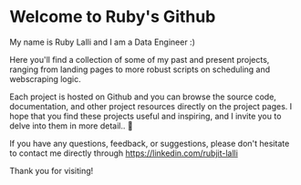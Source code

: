 # Welcome to Ruby's Github

My name is Ruby Lalli and I am a Data Engineer :)

Here you'll find a collection of some of my past and present projects, ranging from landing pages to more robust scripts on scheduling and webscraping logic.

Each project is hosted on Github and you can browse the source code, documentation, and other project resources directly on the project pages. I hope that you find these projects useful and inspiring, and I invite you to delve into them in more detail.. 🙌

If you have any questions, feedback, or suggestions, please don't hesitate to contact me directly through https://linkedin.com/rubjit-lalli 

Thank you for visiting!
